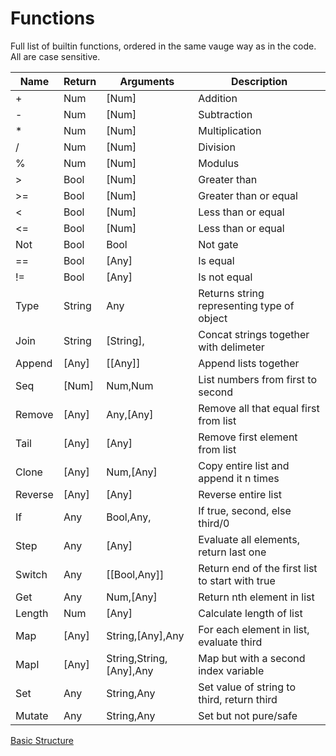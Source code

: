 # Functions
Full list of builtin functions, ordered in the same vauge way as in the code.
All are case sensitive.

Name 	|Return |Arguments 			|Description									|
----	|----	|----				|----											|
\+		|Num	|\[Num\] 			|Addition										|
\-		|Num	|\[Num\] 			|Subtraction									|
\*		|Num	|\[Num\] 			|Multiplication									|
/		|Num	|\[Num\] 			|Division										|
%		|Num	|\[Num\] 			|Modulus										|
\>		|Bool 	|\[Num\] 			|Greater than									|
\>=		|Bool 	|\[Num\] 			|Greater than or equal 							|
<		|Bool 	|\[Num\] 			|Less than or equal 							|
<=		|Bool 	|\[Num\] 			|Less than or equal 							|
Not 	|Bool 	|Bool 				|Not gate 										|
==		|Bool	|\[Any\]			|Is equal 										|
\!=		|Bool	|\[Any\]			|Is not equal 									|
Type	|String |Any 				|Returns string representing type of object 	|
Join	|String	|\[String\],<String>|Concat strings together with delimeter			|
Append	|\[Any\]|\[\[Any\]\]		|Append lists together 							|
Seq		|\[Num\]|Num,Num 			|List numbers from first to second 				|
Remove	|\[Any\]|Any,\[Any\]		|Remove all that equal first from list 			|
Tail	|\[Any\]|\[Any\]			|Remove first element from list 				|
Clone	|\[Any\]|Num,\[Any\]		|Copy entire list and append it n times 		|
Reverse |\[Any\]|\[Any\]			|Reverse entire list 							|
If 		|Any 	|Bool,Any,<Any>		|If true, second, else third/0 					|
Step	|Any 	|\[Any\]			|Evaluate all elements, return last one 		|
Switch	|Any 	|\[\[Bool,Any\]\]	|Return end of the first list to start with true|
Get 	|Any 	|Num,\[Any\]		|Return nth element in list 					|
Length 	|Num 	|\[Any\]			|Calculate length of list 						|
Map 	|\[Any\]|String,\[Any\],Any |For each element in list, evaluate third 		|
MapI 	|\[Any\]|String,String,\[Any\],Any |Map but with a second index variable 	|
Set 	|Any 	|String,Any 		|Set value of string to third, return third		|
Mutate 	|Any 	|String,Any 		|Set but not pure/safe							|


[Basic Structure](https://github.com/stuin/Solisp/blob/master/docs/Basics.md)